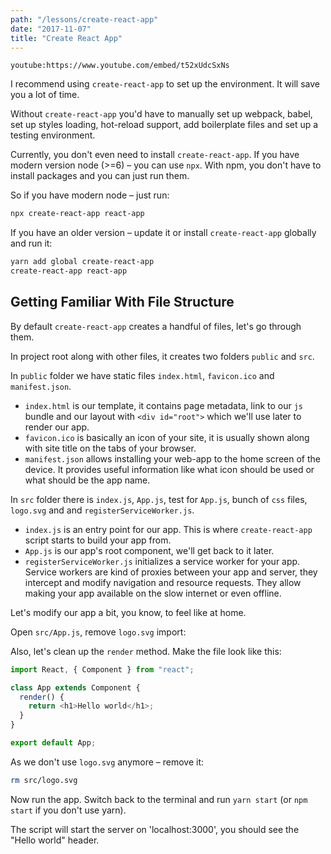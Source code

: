 ```yaml
---
path: "/lessons/create-react-app"
date: "2017-11-07"
title: "Create React App"
---
```


`youtube:https://www.youtube.com/embed/t52xUdcSxNs`

I recommend using `create-react-app` to set up the environment. It will save you a lot of time.

Without `create-react-app` you'd have to manually set up webpack, babel, set up styles loading, hot-reload support, add boilerplate files and set up a testing environment.

Currently, you don't even need to install `create-react-app`. If you have modern version node (>=6) – you can use `npx`. With npm, you don't have to install packages and you can just run them.

So if you have modern node – just run:

```sh
npx create-react-app react-app
```

If you have an older version – update it or install `create-react-app` globally and run it:

```sh
yarn add global create-react-app
create-react-app react-app
```

## Getting Familiar With File Structure

By default `create-react-app` creates a handful of files, let's go through them.

In project root along with other files, it creates two folders `public` and `src`.

In `public` folder we have static files `index.html`, `favicon.ico` and `manifest.json`.

* `index.html` is our template, it contains page metadata, link to our `js` bundle and our layout with `<div id="root">` which we'll use later to render our app. 
* `favicon.ico` is basically an icon of your site, it is usually shown along with site title on the tabs of your browser.
* `manifest.json` allows installing your web-app to the home screen of the device. It provides useful information like what icon should be used or what should be the app name.

In `src` folder there is `index.js`, `App.js`, test for `App.js`, bunch of `css` files, `logo.svg` and and `registerServiceWorker.js`.

* `index.js` is an entry point for our app. This is where `create-react-app` script starts to build your app from.
* `App.js` is our app's root component, we'll get back to it later.
* `registerServiceWorker.js` initializes a service worker for your app. Service workers are kind of proxies between your app and server, they intercept and modify navigation and resource requests. They allow making your app available on the slow internet or even offline. 

Let's modify our app a bit, you know, to feel like at home.

Open `src/App.js`, remove `logo.svg` import:

Also, let's clean up the `render` method. Make the file look like this:

```js
import React, { Component } from "react";

class App extends Component {
  render() {
    return <h1>Hello world</h1>;
  }
}

export default App;
```

As we don't use `logo.svg` anymore – remove it:

```sh
rm src/logo.svg
```

Now run the app. Switch back to the terminal and run `yarn start` (or `npm start` if you don't use yarn).

The script will start the server on 'localhost:3000', you should see the "Hello world" header.
